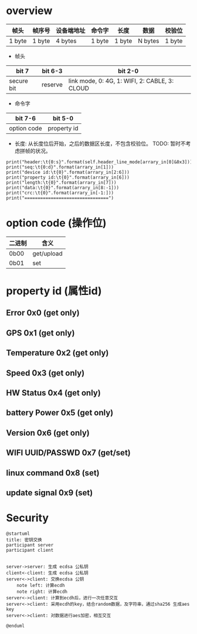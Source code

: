 # overview


| 帧头|帧序号|设备端地址|命令字|长度|数据|校验位|
|---|---|---|---|---|---|---|
|1 byte |1 byte |4 bytes | 1 byte | 1 byte | N bytes |1 byte |

- 帧头

| bit 7 | bit 6-3 | bit 2-0 |
| ----- | ------- | ------- |
| secure bit | reserve | link mode, 0: 4G, 1: WIFI, 2: CABLE, 3: CLOUD|

- 命令字

| bit 7-6 | bit 5-0 |
| ------- | ------- |
| option code | property id |

- 长度: 从长度位后开始，之后的数据区长度，不包含校验位。 TODO: 暂时不考虑拼帧的状况。

```
print("header:\t{0:s}".format(self.header_line_mode[arrary_in[0]&0x3]))
print("seq:\t{0:d}".format(arrary_in[1]))
print("device id:\t{0}".format(arrary_in[2:6]))
print("property id:\t{0}".format(arrary_in[6]))
print("length:\t{0}".format(arrary_in[7]))
print("data:\t{0}".format(arrary_in[8:-1]))
print("crc:\t{0}".format(arrary_in[-1:]))
print("================================")
```


# option code (操作位)
| 二进制 | 含义 |
| ---- | ---- |
| 0b00 | get/upload |
| 0b01 | set |

# property id (属性id)

## Error 0x0 (get only)

## GPS 0x1 (get only)

## Temperature 0x2 (get only)

## Speed 0x3 (get only)

## HW Status 0x4 (get only)

## battery Power 0x5 (get only)

## Version 0x6 (get only)

## WIFI UUID/PASSWD 0x7 (get/set)

## linux command 0x8 (set)

## update signal 0x9 (set)

# Security

```plantuml
@startuml
title: 密钥交换
participant server
participant client


server->server: 生成 ecdsa 公私钥
client<-client: 生成 ecdsa 公私钥
server<->client: 交换ecdsa 公钥
    note left: 计算ecdh
    note right: 计算ecdh
server<->client: 计算到ecdh后，进行一次任意交互
server<->client: 采用ecdh的key，结合random数据，及字符串，通过sha256 生成aes key
server<->client: 对数据进行aes加密，相互交互

@enduml
```